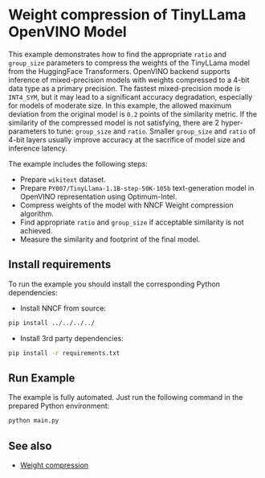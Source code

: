 # Weight compression of TinyLLama OpenVINO Model

This example demonstrates how to find the appropriate `ratio` and `group_size` parameters to compress the weights of the TinyLLama model from the HuggingFace Transformers. OpenVINO backend supports inference of mixed-precision models with weights compressed to a 4-bit data type as a primary precision. The fastest mixed-precision mode is `INT4_SYM`, but it may lead to a significant accuracy degradation, especially for models of moderate size. In this example, the allowed maximum deviation from the original model is `0.2` points of the similarity metric. If the similarity of the compressed model is not satisfying, there are 2 hyper-parameters to tune: `group_size` and `ratio`. Smaller `group_size` and `ratio` of 4-bit layers usually improve accuracy at the sacrifice of model size and inference latency.

The example includes the following steps:

- Prepare `wikitext` dataset.
- Prepare `PY007/TinyLlama-1.1B-step-50K-105b` text-generation model in OpenVINO representation using Optimum-Intel.
- Compress weights of the model with NNCF Weight compression algorithm.
- Find appropriate `ratio` and `group_size` if acceptable similarity is not achieved.
- Measure the similarity and footprint of the final model.

## Install requirements

To run the example you should install the corresponding Python dependencies:

- Install NNCF from source:

```bash
pip install ../../../../
```

- Install 3rd party dependencies:

```bash
pip install -r requirements.txt
```

## Run Example

The example is fully automated. Just run the following command in the prepared Python environment:

```bash
python main.py
```

## See also

- [Weight compression](../../../../docs/compression_algorithms/CompressWeights.md)

